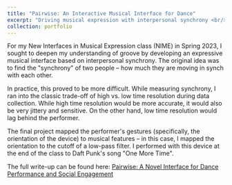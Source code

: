 ```yaml
---
title: "Pairwise: An Interactive Musical Interface for Dance"
excerpt: "Driving musical expression with interpersonal synchrony <br/><img src='/images/portfolio/pairwise_patch.png'>"
collection: portfolio
---
```


For my New Interfaces in Musical Expression class (NIME) in Spring 2023, I sought to deepen my understanding of
groove by developing an expressive musical interface based on interpersonal synchrony.
The original idea was to find the "synchrony" of two people – how much they are moving in synch with each other.

In practice, this proved to be more difficult.
While measuring synchrony, I ran into the classic trade-off of high vs. low time resolution during data collection.
While high time resolution would be more accurate, it would also be very jittery and sensitive.
On the other hand, low time resolution would lag behind the performer.

The final project mapped the performer's gestures (specifically, the orientation of the device)
to musical features – in this case, I mapped the orientation to the cutoff of a low-pass filter.
I performed with this device at the end of the class to Daft Punk's song "One More Time".

The full write-up can be found here:
[Pairwise: A Novel Interface for Dance Performance and Social Engagement](https://peter-shaw-benson.github.io/files/Pairwise__A_Novel_Interface_for_Dance_Performance_and_Social_Engagement.pdf")
